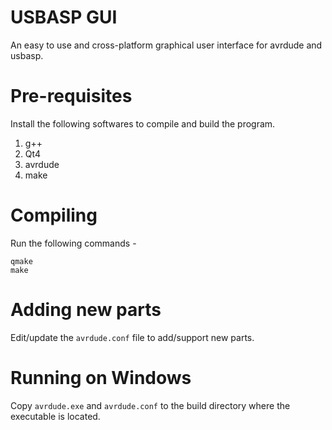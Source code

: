USBASP GUI
====================

An easy to use and cross-platform graphical user interface for avrdude and usbasp.

Pre-requisites
====================

Install the following softwares to compile and build the program.

1. g++
2. Qt4
3. avrdude
4. make

Compiling
====================

Run the following commands -

```
qmake
make
```

Adding new parts
====================

Edit/update the `avrdude.conf` file to add/support new parts.

Running on Windows
====================

Copy `avrdude.exe` and `avrdude.conf` to the build directory where the 
executable is located.



